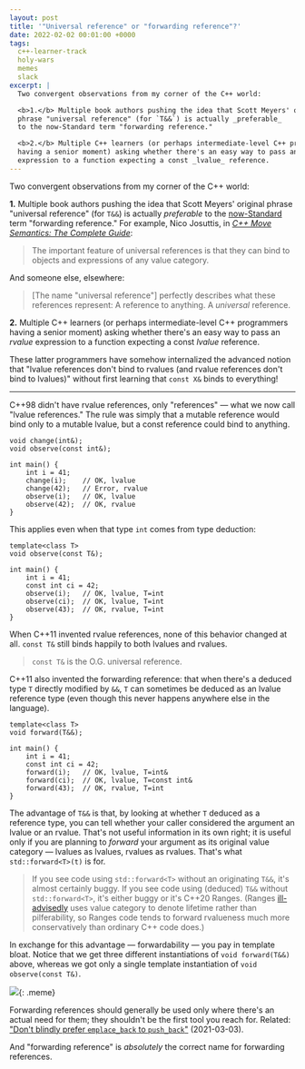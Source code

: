 ```yaml
---
layout: post
title: '"Universal reference" or "forwarding reference"?'
date: 2022-02-02 00:01:00 +0000
tags:
  c++-learner-track
  holy-wars
  memes
  slack
excerpt: |
  Two convergent observations from my corner of the C++ world:

  <b>1.</b> Multiple book authors pushing the idea that Scott Meyers' original
  phrase "universal reference" (for `T&&`) is actually _preferable_
  to the now-Standard term "forwarding reference."

  <b>2.</b> Multiple C++ learners (or perhaps intermediate-level C++ programmers
  having a senior moment) asking whether there's an easy way to pass an _rvalue_
  expression to a function expecting a const _lvalue_ reference.
---
```


Two convergent observations from my corner of the C++ world:

<b>1.</b> Multiple book authors pushing the idea that Scott Meyers' original
phrase "universal reference" (for `T&&`) is actually _preferable_
to the [now-Standard](https://timsong-cpp.github.io/cppwp/n4861/temp.deduct#call-3.sentence-3)
term "forwarding reference." For example,
Nico Josuttis, in [_C++ Move Semantics: The Complete Guide_](https://leanpub.com/cppmove):

> The important feature of universal references is that they can
> bind to objects and expressions of any value category.

And someone else, elsewhere:

> [The name "universal reference"] perfectly describes what these references represent:
> A reference to anything. A _universal_ reference.

<b>2.</b> Multiple C++ learners (or perhaps intermediate-level C++ programmers
having a senior moment) asking whether there's an easy way to pass an _rvalue_
expression to a function expecting a const _lvalue_ reference.

These latter programmers have somehow internalized the advanced notion that
"lvalue references don't bind to rvalues (and rvalue references don't bind to lvalues)"
without first learning that `const X&` binds to everything!

----

C++98 didn't have rvalue references, only "references" — what we now call
"lvalue references." The rule was simply that a mutable reference would bind only to
a mutable lvalue, but a const reference could bind to anything.

    void change(int&);
    void observe(const int&);

    int main() {
        int i = 41;
        change(i);    // OK, lvalue
        change(42);   // Error, rvalue
        observe(i);   // OK, lvalue
        observe(42);  // OK, rvalue
    }

This applies even when that type `int` comes from type deduction:

    template<class T>
    void observe(const T&);

    int main() {
        int i = 41;
        const int ci = 42;
        observe(i);   // OK, lvalue, T=int
        observe(ci);  // OK, lvalue, T=int
        observe(43);  // OK, rvalue, T=int
    }

When C++11 invented rvalue references, none of this behavior changed at all.
`const T&` still binds happily to both lvalues and rvalues.

> `const T&` is the O.G. universal reference.

C++11 also invented the forwarding reference: that when there's a deduced type `T`
directly modified by `&&`, `T` can sometimes be deduced as an lvalue reference type
(even though this never happens anywhere else in the language).

    template<class T>
    void forward(T&&);

    int main() {
        int i = 41;
        const int ci = 42;
        forward(i);   // OK, lvalue, T=int&
        forward(ci);  // OK, lvalue, T=const int&
        forward(43);  // OK, rvalue, T=int
    }

The advantage of `T&&` is that, by looking at whether `T` deduced as a reference type,
you can tell whether your caller considered the argument an lvalue or an rvalue.
That's not useful information in its own right; it is useful only if you are planning
to _forward_ your argument as its original value category — lvalues as lvalues, rvalues
as rvalues. That's what `std::forward<T>(t)` is for.

> If you see code using `std::forward<T>` without an originating `T&&`, it's almost certainly
> buggy. If you see code using (deduced) `T&&` without `std::forward<T>`, it's either buggy
> or it's C++20 Ranges. (Ranges [ill-advisedly](/blog/2019/03/11/value-category-is-not-lifetime/)
> uses value category to denote lifetime rather than pilferability, so Ranges code
> tends to forward rvalueness much more conservatively than ordinary C++ code does.)

In exchange for this advantage — forwardability — you pay in template bloat. Notice that
we get three different instantiations of `void forward(T&&)` above, whereas we got only
a single template instantiation of `void observe(const T&)`.

![](/blog/images/2022-02-02-look-what-they-need.jpg){: .meme}

Forwarding references should generally be used only where there's an actual need for them;
they shouldn't be the first tool you reach for. Related:
["Don't blindly prefer `emplace_back` to `push_back`"](/blog/2021/03/03/push-back-emplace-back/) (2021-03-03).

And "forwarding reference" is _absolutely_ the correct name for forwarding references.
